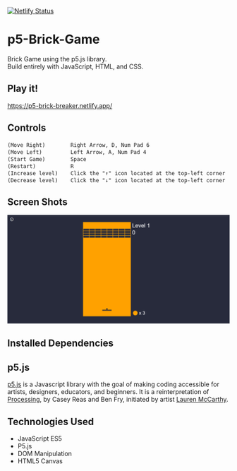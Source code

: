 [![Netlify Status](https://api.netlify.com/api/v1/badges/400f0adf-fdab-4f5a-8108-6f3e6fbf4d01/deploy-status)](https://app.netlify.com/sites/p5-brick-breaker/deploys) <br> 
# p5-Brick-Game

Brick Game using the p5.js library.<br>
Build entirely with JavaScript, HTML, and CSS.<br>

## Play it!
https://p5-brick-breaker.netlify.app/

## Controls

    (Move Right)        Right Arrow, D, Num Pad 6
    (Move Left)         Left Arrow, A, Num Pad 4
    (Start Game)        Space
    (Restart)           R
    (Increase level)    Click the "↑" icon located at the top-left corner
    (Decrease level)    Click the "↓" icon located at the top-left corner

## Screen Shots

![Game Example](BrickGame.gif)

## Installed Dependencies

## p5.js

[p5.js](http://p5js.org) is a Javascript library with the goal of making coding accessible for artists, designers, educators, and beginners. It is a reinterpretation of [Processing](http://processing.org), by Casey Reas and Ben Fry, initiated by artist [Lauren McCarthy](http://www.lauren-mccarthy.com/).

## Technologies Used

* JavaScript ES5
* P5.js
* DOM Manipulation
* HTML5 Canvas
